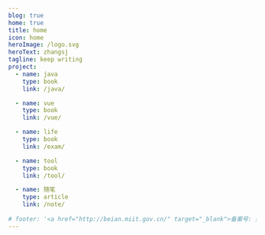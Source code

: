 ```yaml
---
blog: true
home: true
title: home
icon: home
heroImage: /logo.svg
heroText: zhangsj
tagline: keep writing
project:
  - name: java
    type: book
    link: /java/

  - name: vue
    type: book
    link: /vue/

  - name: life
    type: book
    link: /exam/

  - name: tool
    type: book
    link: /tool/

  - name: 随笔
    type: article
    link: /note/
    
# footer: '<a href="http://beian.miit.gov.cn/" target="_blank">备案号: 辽ICP备18007023-4号</a> | <a href="/about/site/">关于网站</a>'
---
```

